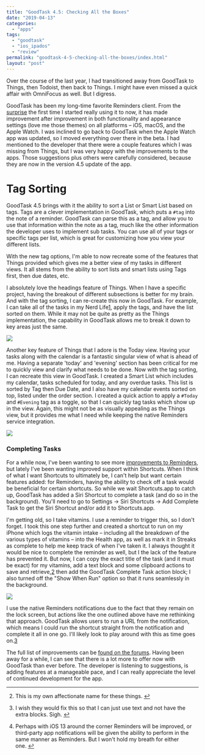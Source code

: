 ```yaml
---
title: "GoodTask 4.5: Checking All the Boxes"
date: "2019-04-13"
categories: 
  - "apps"
tags: 
  - "goodtask"
  - "ios_ipados"
  - "review"
permalink: "goodtask-4-5-checking-all-the-boxes/index.html"
layout: "post"
---
```


Over the course of the last year, I had transitioned away from GoodTask to Things, then Todoist, then back to Things. I might have even missed a quick affair with OmniFocus as well. But I digress.

GoodTask has been my long-time favorite Reminders client. From the [surprise](https://www.nahumck.me/goodtask-3-an-unexpected-surprise/) the first time I started really using it to now, it has made improvement after improvement in both functionality and appearance settings (love me those themes) on all platforms – iOS, macOS, and the Apple Watch. I was inclined to go back to GoodTask when the Apple Watch app was updated, so I moved everything over there in the beta. I had mentioned to the developer that there were a couple features which I was missing from Things, but I was very happy with the improvements to the apps. Those suggestions plus others were carefully considered, because they are now in the version 4.5 update of the app.

# Tag Sorting

GoodTask 4.5 brings with it the ability to sort a List or Smart List based on tags. Tags are a clever implementation in GoodTask, which puts a `#tag` into the note of a reminder. GoodTask can parse this as a tag, and allow you to use that information within the note as a tag, much like the other information the developer uses to implement sub tasks. You can use all of your tags or specific tags per list, which is great for customizing how you view your different lists.

With the new tag options, I'm able to now recreate some of the features that Things provided which gives me a better view of my tasks in different views. It all stems from the ability to sort lists and smart lists using Tags first, then due dates, etc.

I absolutely love the headings feature of Things. When I have a specific project, having the breakout of different subsections is better for my brain. And with the tag sorting, I can re-create this now in GoodTask. For example, I can take all of the tasks in my Nerd Life[1](#fn-1579-affectionate), apply the tags, and have the list sorted on them. While it may not be quite as pretty as the Things implementation, the capability in GoodTask allows me to break it down to key areas just the same.

[![](/images/Nerd_Life_Things_GT-1024x988.png)](https://www.nahumck.me/wp-content/uploads/2019/04/Nerd_Life_Things_GT.png)

Another key feature of Things that I adore is the Today view. Having your tasks along with the calendar is a fantastic singular view of what is ahead of me. Having a separate 'today' and 'evening' section has been critical for me to quickly view and clarify what needs to be done. Now with the tag sorting, I can recreate this view in GoodTask. I created a Smart List which includes my calendar, tasks scheduled for today, and any overdue tasks. This list is sorted by Tag then Due Date, and I also have my calendar events sorted on top, listed under the order section. I created a quick action to apply a `#Today` and `#Evening` tag as a toggle, so that I can quickly tag tasks which show up in the view. Again, this might not be as visually appealing as the Things view, but it provides me what I need while keeping the native Reminders service integration.

[![](/images/GT_Today_View-1024x743.png)](https://www.nahumck.me/wp-content/uploads/2019/04/GT_Today_View.png)

### Completing Tasks

For a while now, I've been wanting to see more [improvements to Reminders](https://www.nahumck.me/rethinking-reminders/), but lately I've been wanting improved support within Shortcuts. When I think of what I want Shortcuts to ultimately be, I can't help but want certain features added: for Reminders, having the ability to check off a task would be beneficial for certain shortcuts. So while we wait Shortcuts.app to catch up, GoodTask has added a Siri Shortcut to complete a task (and do so in the background). You'll need to go to Settings → Siri Shortcuts → Add Complete Task to get the Siri Shortcut and/or add it to Shortcuts.app.

I'm getting old, so I take vitamins. I use a reminder to trigger this, so I don't forget. I took this one step further and created a shortcut to run on my iPhone which logs the vitamin intake – including all the breakdown of the various types of vitamins – into the Health app, as well as mark it in Streaks as complete to help me keep track of when I've taken it. I always thought it would be nice to complete the reminder as well, but I the lack of the feature has prevented it. But now, I can copy the exact title of the task (and it must be exact) for my vitamins, add a text block and some clipboard actions to save and retrieve,[2](#fn-1579-implementation) then add the GoodTask Complete Task action block; I also turned off the "Show When Run" option so that it runs seamlessly in the background.

[![](/images/Vitamins_GT_Complete-228x450.png)](https://www.nahumck.me/wp-content/uploads/2019/04/Vitamins_GT_Complete.png)

I use the native Reminders notifications due to the fact that they remain on the lock screen, but actions like the one outlined above have me rethinking that approach. GoodTask allows users to run a URL from the notification, which means I could run the shortcut straight from the notification and complete it all in one go. I'll likely look to play around with this as time goes on.[3](#fn-1579-breath)

The full list of improvements can be [found on the forums](https://forum.goodtaskapp.com/t/goodtask-4-5-update/157/3). Having been away for a while, I can see that there is a lot more to offer now with GoodTask than ever before. The developer is listening to suggestions, is adding features at a manageable pace, and I can really appreciate the level of continued development for the app.

* * *

2. This is my own affectionate name for these things. [↩](#fnref-1579-affectionate)

4. I wish they would fix this so that I can just use text and not have the extra blocks. Sigh. [↩](#fnref-1579-implementation)

6. Perhaps with iOS 13 around the corner Reminders will be improved, or third-party app notifications will be given the ability to perform in the same manner as Reminders. But I won't hold my breath for either one. [↩](#fnref-1579-breath)
